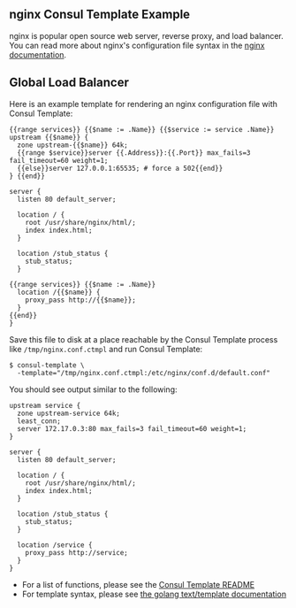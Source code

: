 nginx Consul Template Example
-----------------------------
nginx is popular open source web server, reverse proxy, and load balancer. You can read more about nginx's configuration file syntax in the [nginx documentation](https://nginx.org/en/docs/).

## Global Load Balancer
Here is an example template for rendering an nginx configuration file with Consul Template:

```liquid
{{range services}} {{$name := .Name}} {{$service := service .Name}}
upstream {{$name}} {
  zone upstream-{{$name}} 64k;
  {{range $service}}server {{.Address}}:{{.Port}} max_fails=3 fail_timeout=60 weight=1;
  {{else}}server 127.0.0.1:65535; # force a 502{{end}}
} {{end}}

server {
  listen 80 default_server;

  location / {
    root /usr/share/nginx/html/;
    index index.html;
  }

  location /stub_status {
    stub_status;
  }

{{range services}} {{$name := .Name}}
  location /{{$name}} {
    proxy_pass http://{{$name}};
  }
{{end}}
}
```

Save this file to disk at a place reachable by the Consul Template process like `/tmp/nginx.conf.ctmpl` and run Consul Template:


```shell
$ consul-template \
  -template="/tmp/nginx.conf.ctmpl:/etc/nginx/conf.d/default.conf"
```

You should see output similar to the following:

```text
upstream service {
  zone upstream-service 64k;
  least_conn;
  server 172.17.0.3:80 max_fails=3 fail_timeout=60 weight=1;
}

server {
  listen 80 default_server;

  location / {
    root /usr/share/nginx/html/;
    index index.html;
  }

  location /stub_status {
    stub_status;
  }

  location /service {
    proxy_pass http://service;
  }
}
```

- For a list of functions, please see the [Consul Template README](https://github.com/hernad/consul-template)
- For template syntax, please see [the golang text/template documentation](https://golang.org/pkg/text/template/)
